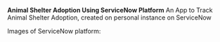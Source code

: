 **Animal Shelter Adoption Using ServiceNow Platform**
An App to Track Animal Shelter Adoption, created on personal instance on ServiceNow

Images of ServiceNow platform:
